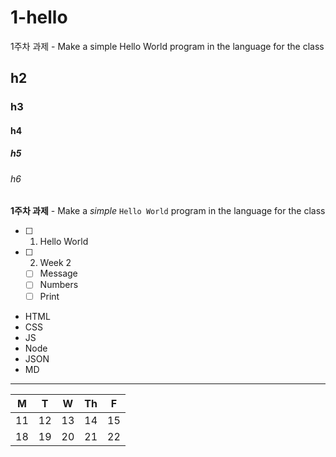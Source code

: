 # 1-hello
1주차 과제 - Make a simple Hello World program in the language for the class

## h2

### h3

#### h4

##### h5

###### h6

**1주차 과제** - Make a _simple_ `Hello World` program in the language for the class

- [ ] 1. Hello World
- [ ] 2. Week 2
    - [ ]  Message
    - [ ]  Numbers
    - [ ]  Print
* HTML
* CSS
* JS
* Node
* JSON
* MD

---

| M | T | W | Th | F |
|---|---|---|---|---|
| 11 | 12 | 13 | 14 | 15 |
| 18 | 19 | 20 | 21 | 22 |  